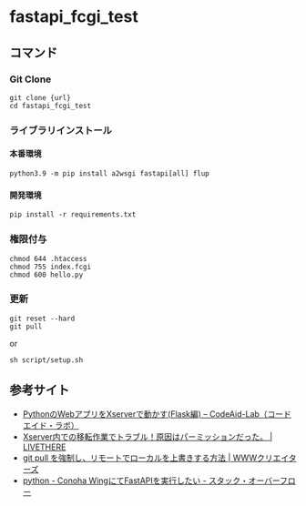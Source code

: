 # fastapi_fcgi_test

## コマンド

### Git Clone

```
git clone {url}
cd fastapi_fcgi_test
```

### ライブラリインストール

#### 本番環境
```
python3.9 -m pip install a2wsgi fastapi[all] flup
```

#### 開発環境
```
pip install -r requirements.txt
```

### 権限付与

```
chmod 644 .htaccess
chmod 755 index.fcgi
chmod 600 hello.py
```

### 更新
```
git reset --hard
git pull
```

or

```
sh script/setup.sh
```

## 参考サイト
- [PythonのWebアプリをXserverで動かす(Flask編) – CodeAid-Lab（コードエイド・ラボ）](https://codeaid.jp/webapp-xserver/)  
- [Xserver内での移転作業でトラブル！原因はパーミッションだった。 | LIVETHERE](https://livethere.net/web_design/xserver_move)  
- [git pull を強制し、リモートでローカルを上書きする方法 | WWWクリエイターズ](https://www-creators.com/archives/1097#git_reset_w_hyphenhard)  
- [python - Conoha WingにてFastAPIを実行したい - スタック・オーバーフロー](https://ja.stackoverflow.com/questions/89559/conoha-wing%E3%81%AB%E3%81%A6fastapi%E3%82%92%E5%AE%9F%E8%A1%8C%E3%81%97%E3%81%9F%E3%81%84)  